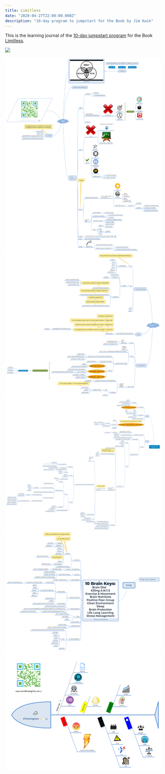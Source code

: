 ```yaml
---
title: Limitless
date: "2020-04-27T22:00:00.000Z"
description: "10-day program to jumpstart for the Book by Jim Kwik"
---
```

This is the learning journal of the [10-day jumpstart program](https://www.kwiklearningonline.com/) for the Book [Limitless](https://amzn.to/35bNxjW).

<a href="https://www.amazon.ca/Limitless-Upgrade-Anything-Faster-Exceptional-ebook/dp/B082ZQDH63/ref=as_li_ss_il?crid=3RKI5Z1SYTXTH&keywords=limitless+jim+kwik&qid=1588048193&s=books&sprefix=limitless,aps,193&sr=1-1&linkCode=li3&tag=canadareadingclub-20&linkId=d655fe68dcac01650ef463c9279f6764&language=en_CA" target="_blank"><img border="0" src="//ws-na.amazon-adsystem.com/widgets/q?_encoding=UTF8&ASIN=B082ZQDH63&Format=_SL250_&ID=AsinImage&MarketPlace=CA&ServiceVersion=20070822&WS=1&tag=canadareadingclub-20&language=en_CA" ><img src="https://ir-ca.amazon-adsystem.com/e/ir?t=canadareadingclub-20&language=en_CA&l=li3&o=15&a=B082ZQDH63" width="1" height="1" border="0" alt="" style="border:none !important; margin:0px !important;" /></a>

![Overview](Brain.svg "Overview")
![Mindset](Mindset.svg "Mindset")
![Motivation](Motivation.svg "Motivation")
![Energy](Energy.svg "Energy")
![6 Thinking Hats](6ThinkingHats.svg "6 Thinking Hats by Edward de Bono")
